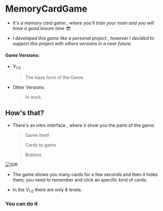 # MemoryCardGame

- *It's a memory card game , where you'll train your main and you will have a good leisure time 😎.*

- *I developed this game like a personal project , however I decided to support this project with others versions in a near future.*

#### Game Versions:
-   V<sub>1.0</sub>
    >The base form of the Game. 

-   Other Versions
    >In work.

## How's that?
- There's an intro interface , where it show you the parts of the game:
    >Game itself

    >Cards to game

    >Buttons

![Gift]()

- The game shows you many cards for a few seconds and then it hides them; you need to remember and click an specific kind of cards.

- In the V<sub>1.0</sub> there are only 8 levels.

### **You can do it**